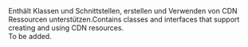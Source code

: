 <Namespace Name="Microsoft.Azure.Management.Cdn.Fluent">
  <Docs>
    <summary><span data-ttu-id="a6e67-101">Enthält Klassen und Schnittstellen, erstellen und Verwenden von CDN Ressourcen unterstützen.</span><span class="sxs-lookup"><span data-stu-id="a6e67-101">Contains classes and interfaces that support creating and using CDN resources.</span></span></summary> 
    <remarks>To be added.</remarks>
  </Docs>
</Namespace>
